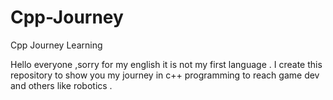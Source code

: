 # Cpp-Journey
Cpp Journey Learning


Hello everyone ,sorry for my english it is not my first language . I create this repository to show you my journey in c++ programming to reach game dev and others like robotics .
